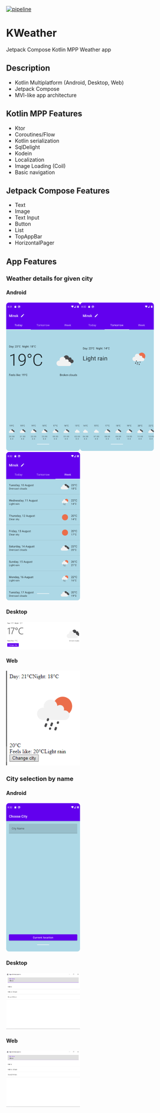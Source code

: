 [![pipeline](https://github.com/krossovochkin/KWeather/actions/workflows/main.yml/badge.svg)](https://github.com/krossovochkin/KWeather/actions/workflows/main.yml)

# KWeather
Jetpack Compose Kotlin MPP Weather app

## Description

- Kotlin Multiplatform (Android, Desktop, Web)
- Jetpack Compose
- MVI-like app architecture

## Kotlin MPP Features

- Ktor
- Coroutines/Flow
- Kotlin serialization
- SqlDelight
- Kodein
- Localization
- Image Loading (Coil)
- Basic navigation

## Jetpack Compose Features

- Text
- Image
- Text Input
- Button
- List
- TopAppBar
- HorizontalPager

## App Features

### Weather details for given city

#### Android
<img src="https://raw.githubusercontent.com/krossovochkin/KWeather/master/doc/weather_details_today.png" width="200"/><img src="https://raw.githubusercontent.com/krossovochkin/KWeather/master/doc/weather_details_tomorrow.png" width="200"/><img src="https://raw.githubusercontent.com/krossovochkin/KWeather/master/doc/weather_details_week.png" width="200"/>

#### Desktop
<img src="https://raw.githubusercontent.com/krossovochkin/KWeather/master/doc/weather_details_desktop.png" width="200"/>

#### Web
<img src="https://raw.githubusercontent.com/krossovochkin/KWeather/master/doc/weather_details_web.png" width="200"/>

### City selection by name

#### Android
<img src="https://raw.githubusercontent.com/krossovochkin/KWeather/master/doc/city_list.png" width="200"/>

#### Desktop
<img src="https://raw.githubusercontent.com/krossovochkin/KWeather/master/doc/city_list_desktop.png" width="200"/>

#### Web
<img src="https://raw.githubusercontent.com/krossovochkin/KWeather/master/doc/city_list_desktop.png" width="200"/>
